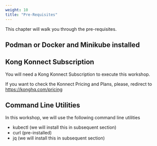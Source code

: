 ```yaml
---
weight: 10
title: "Pre-Requisites"
---
```



This chapter will walk you through the pre-requisites.

## Podman or Docker and Minikube installed


## Kong Konnect Subscription

You will need a Kong Konnect Subscription to execute this workshop.

If you want to check the Konnect Pricing and Plans, please, redirect to https://konghq.com/pricing


## Command Line Utilities

In this workshop, we will use the following command line utilities

* kubectl (we will install this in subsequent section)
* curl (pre-installed)
* jq (we will install this in subsequent section)



